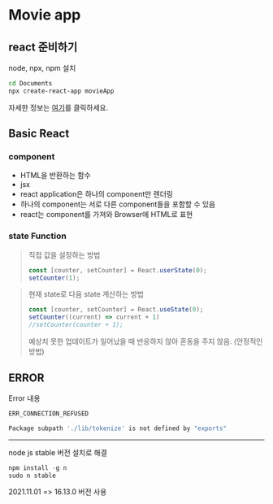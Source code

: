 # Movie app

## react 준비하기
node,  npx, npm 설치

```sh
cd Documents
npx create-react-app movieApp
```


자세한 정보는 [여기](https://github.com/facebook/create-react-app "facebook 깃허브")를 클릭하세요.


## Basic React
### component
- HTML을 반환하는 함수
- jsx
- react application은 하나의 component만 렌더링
- 하나의 component는 서로 다른 component들을 포함할 수 있음
- react는 component를 가져와 Browser에 HTML로 표현

### state Function

> 직접 값을 설정하는 방법
>
>
> ```jsx
> const [counter, setCounter] = React.userState(0);
> setCounter(1);
> ```
>
>

> 현재 state로 다음 state 계산하는 방법
>
>
> ``` jsx
> const [counter, setCounter] = React.useState(0);
> setCounter((current) => current + 1)
> //setCounter(counter + 1);
> ```
>
>
> 예상치 못한 업데이트가 일어났을 때 반응하지 않아 혼동을 주지 않음. (안정적인 방법)




## ERROR

Error 내용
```sh
ERR_CONNECTION_REFUSED

Package subpath './lib/tokenize' is not defined by "exports"
```

  
***   
node js stable 버전 설치로 해결 


```js
npm install -g n
sudo n stable
```


2021.11.01 => 16.13.0 버전 사용
